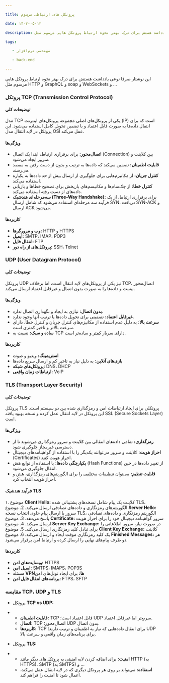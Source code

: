 ```yaml
---

title: پروتکل های ارتباطی مرسوم

date: ۱۴۰۳-۰۵-۱۳

description: این نوشتار صرفا نوعی یادداشت هستش برای درک بهتر نحوه ارتباط پروتکل هایی مرسوم مثل HTTP و GraphQL و soap و WebSockets و ...

tags:

   - مهندسی نرم‌افزار

   - back-end

---
```

این نوشتار صرفا نوعی یادداشت هستش برای درک بهتر نحوه ارتباط پروتکل هایی مرسوم مثل HTTP و GraphQL و soap و WebSockets و ...

### پروتکل TCP (Transmission Control Protocol)

#### توضیحات کلی
مدل TCP یکی از پروتکل‌های اصلی مجموعه پروتکل‌های اینترنت (IP) است که برای انتقال داده‌ها به صورت قابل اعتماد و با تضمین تحویل کامل استفاده می‌شود. این پروتکل در لایه انتقال مدل OSI عمل می‌کند.

#### ویژگی‌ها
- **اتصال‌محور:** برای برقراری ارتباط، ابتدا یک اتصال (Connection) بین کلاینت و سرور ایجاد می‌شود.
- **قابلیت اطمینان:** تضمین می‌کند که داده‌ها به ترتیب و بدون از دست رفتن به مقصد می‌رسند.
- **کنترل جریان:** از مکانیزم‌هایی برای جلوگیری از ارسال بیش از حد داده‌ها به یکباره استفاده می‌کند.
- **کنترل خطا:** از چک‌سام‌ها و مکانیسم‌های بازپخش برای تصحیح خطاها و بازیابی داده‌های از دست رفته استفاده می‌کند.
- **سه‌مرحله‌ای هندشیک (Three-Way Handshake):** برای برقراری ارتباط، از یک فرآیند سه مرحله‌ای استفاده می‌شود که شامل ارسال SYN، دریافت SYN-ACK و ارسال ACK می‌شود.

#### کاربردها
- **وب و مرورگرها:** HTTP و HTTPS
- **ایمیل:** SMTP، IMAP، POP3
- **انتقال فایل:** FTP
- **پروتکل‌های از راه دور:** SSH، Telnet

### UDP (User Datagram Protocol)
#### توضیحات کلی
پروتکل UDP نیز یکی از پروتکل‌های لایه انتقال است، اما برخلاف TCP، اتصال‌محور نیست و داده‌ها را به صورت بدون اتصال و غیرقابل اعتماد ارسال می‌کند.

#### ویژگی‌ها
- **بدون اتصال:** نیازی به ایجاد و نگهداری اتصال ندارد.
- **غیرقابل اعتماد:** تضمینی برای تحویل داده‌ها یا ترتیب آنها وجود ندارد.
- **سرعت بالا:** به دلیل عدم استفاده از مکانیزم‌های کنترل جریان و کنترل خطا، دارای سرعت بالاتر و تاخیر کمتری است.
- **ساده و سبک:** نسبت به TCP دارای سربار کمتر و ساده‌تر است.

#### کاربردها
- **استریمینگ:** ویدیو و صوت
- **بازی‌های آنلاین:** به دلیل نیاز به تاخیر کم و ارسال سریع داده‌ها
- **پروتکل‌های شبکه:** DNS، DHCP
- **ارتباطات زمان واقعی:** VoIP

### TLS (Transport Layer Security)
#### توضیحات کلی
پروتکل TLS پروتکلی برای ایجاد ارتباطات امن و رمزگذاری شده بین دو سیستم است. این پروتکل در لایه انتقال عمل کرده و نسخه بهبود یافته SSL (Secure Sockets Layer) است.

#### ویژگی‌ها
- **رمزگذاری:** تمامی داده‌های انتقالی بین کلاینت و سرور رمزگذاری می‌شوند تا از دسترسی غیرمجاز جلوگیری شود.
- **احراز هویت:** کلاینت و سرور می‌توانند یکدیگر را با استفاده از گواهینامه‌های دیجیتال (Certificates) احراز هویت کنند.
- **یکپارچگی داده‌ها:** با استفاده از توابع هش (Hash Functions) از تغییر داده‌ها در حین انتقال جلوگیری می‌شود.
- **قابلیت تنظیم:** می‌توان تنظیمات مختلفی را برای الگوریتم‌های رمزگذاری، هش و احراز هویت انتخاب کرد.

#### فرآیند هندشیک TLS
۱. موضوع **Client Hello:** کلاینت یک پیام شامل نسخه‌های پشتیبانی شده TLS، الگوریتم‌های رمزنگاری و داده‌های تصادفی ارسال می‌کند.
2. موضوع **Server Hello:** سرور با ارسال پیام حاوی انتخاب نسخه TLS، الگوریتم رمزنگاری و داده‌های تصادفی پاسخ می‌دهد.
3. موضوع **Certificate:** سرور گواهینامه دیجیتال خود را برای احراز هویت ارسال می‌کند.
4. موضوع **Server Key Exchange:** در صورت نیاز، سرور اطلاعاتی را برای تبادل کلید رمزنگاری ارسال می‌کند.
5. موضوع **Client Key Exchange:** کلاینت یک کلید رمزنگاری موقت ایجاد و ارسال می‌کند.
6. موضوع **Finished Messages:** هر دو طرف پیام‌های نهایی را ارسال کرده و ارتباط امن برقرار می‌شود.

#### کاربردها

- **وبسایت‌های امن:** HTTPS
- **ایمیل امن:** SMTPS، IMAPS، POP3S
- مسئله **VPNها:** برای ایجاد تونل‌های امن
- **برنامه‌های انتقال فایل امن:** FTPS، SFTP

### مقایسه TCP، UDP و TLS

- پروتکل **TCP vs UDP:**
- 
  - **قابلیت اطمینان:** TCP قابل اعتماد است؛ UDP سریع‌تر اما غیرقابل اعتماد.
  - **اتصال:** TCP اتصال‌محور؛ UDP بدون اتصال.
  - **کاربردها:** TCP برای انتقال داده‌هایی که نیاز به اطمینان و ترتیب دارند؛ UDP برای برنامه‌های زمان واقعی و سرعت بالا.

- پروتکل **TLS:**
- 
  - **امنیت:** برای اضافه کردن لایه امنیتی به پروتکل‌های دیگر مانند HTTP (به HTTPS)، SMTP (به SMTPS) و ...
  - **استفاده:** می‌تواند بر روی هر پروتکل دیگری که در لایه انتقال عمل می‌کند، اعمال شود تا امنیت را فراهم کند.
